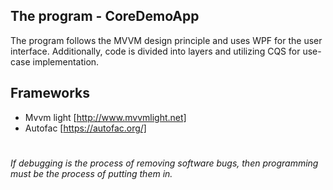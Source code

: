 ## The program - CoreDemoApp
The program follows the MVVM design principle and uses WPF for the user interface. Additionally, code is divided into layers and utilizing CQS for use-case implementation.

## Frameworks

- Mvvm light [http://www.mvvmlight.net]
- Autofac [https://autofac.org/]

#

*If debugging is the process of removing software bugs, then programming must be the process of putting them in.*
